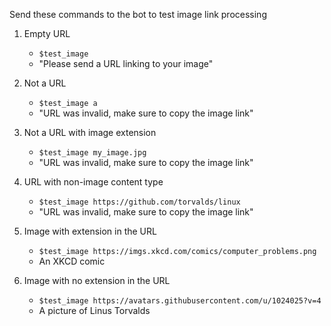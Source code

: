Send these commands to the bot to test image link processing

1. Empty URL
    * `$test_image`
    * "Please send a URL linking to your image"

2. Not a URL
    * `$test_image a`
    * "URL was invalid, make sure to copy the image link"

3. Not a URL with image extension
    * `$test_image my_image.jpg`
    * "URL was invalid, make sure to copy the image link"

4. URL with non-image content type
    * `$test_image https://github.com/torvalds/linux`
    * "URL was invalid, make sure to copy the image link"

5. Image with extension in the URL
    * `$test_image https://imgs.xkcd.com/comics/computer_problems.png`
    * An XKCD comic

6. Image with no extension in the URL
    * `$test_image https://avatars.githubusercontent.com/u/1024025?v=4`
    * A picture of Linus Torvalds